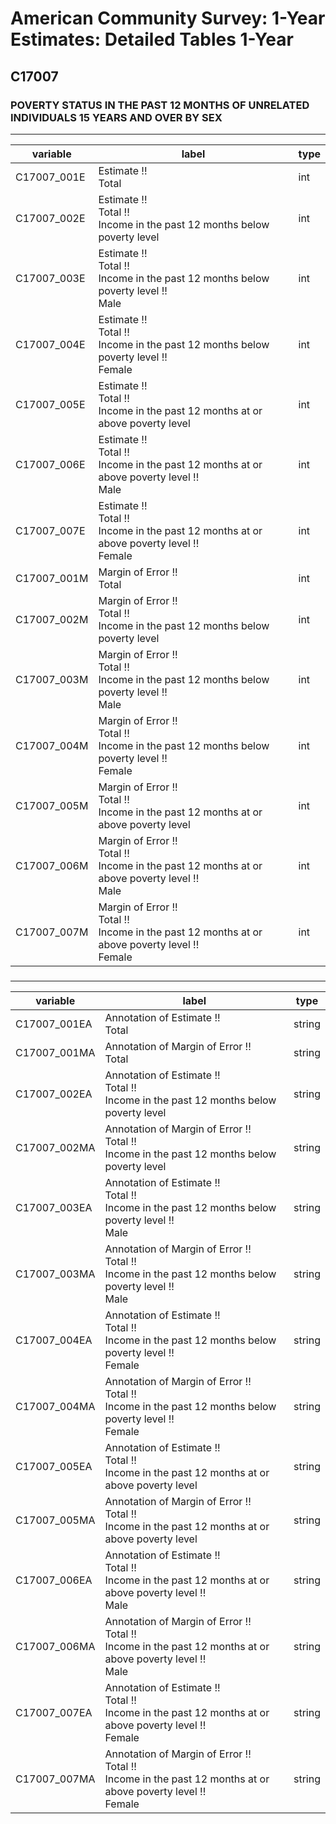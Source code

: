 # American Community Survey: 1-Year Estimates: Detailed Tables 1-Year

## C17007

### POVERTY STATUS IN THE PAST 12 MONTHS OF UNRELATED INDIVIDUALS 15 YEARS AND OVER BY SEX

___

| variable | label | type |
| ----- | ----- | ----- |
| C17007_001E | Estimate !!<br>Total | int |
| C17007_002E | Estimate !!<br>Total !!<br>Income in the past 12 months below poverty level | int |
| C17007_003E | Estimate !!<br>Total !!<br>Income in the past 12 months below poverty level !!<br>Male | int |
| C17007_004E | Estimate !!<br>Total !!<br>Income in the past 12 months below poverty level !!<br>Female | int |
| C17007_005E | Estimate !!<br>Total !!<br>Income in the past 12 months at or above poverty level | int |
| C17007_006E | Estimate !!<br>Total !!<br>Income in the past 12 months at or above poverty level !!<br>Male | int |
| C17007_007E | Estimate !!<br>Total !!<br>Income in the past 12 months at or above poverty level !!<br>Female | int |
| C17007_001M | Margin of Error !!<br>Total | int |
| C17007_002M | Margin of Error !!<br>Total !!<br>Income in the past 12 months below poverty level | int |
| C17007_003M | Margin of Error !!<br>Total !!<br>Income in the past 12 months below poverty level !!<br>Male | int |
| C17007_004M | Margin of Error !!<br>Total !!<br>Income in the past 12 months below poverty level !!<br>Female | int |
| C17007_005M | Margin of Error !!<br>Total !!<br>Income in the past 12 months at or above poverty level | int |
| C17007_006M | Margin of Error !!<br>Total !!<br>Income in the past 12 months at or above poverty level !!<br>Male | int |
| C17007_007M | Margin of Error !!<br>Total !!<br>Income in the past 12 months at or above poverty level !!<br>Female | int |
### 

___

| variable | label | type |
| ----- | ----- | ----- |
| C17007_001EA | Annotation of Estimate !!<br>Total | string |
| C17007_001MA | Annotation of Margin of Error !!<br>Total | string |
| C17007_002EA | Annotation of Estimate !!<br>Total !!<br>Income in the past 12 months below poverty level | string |
| C17007_002MA | Annotation of Margin of Error !!<br>Total !!<br>Income in the past 12 months below poverty level | string |
| C17007_003EA | Annotation of Estimate !!<br>Total !!<br>Income in the past 12 months below poverty level !!<br>Male | string |
| C17007_003MA | Annotation of Margin of Error !!<br>Total !!<br>Income in the past 12 months below poverty level !!<br>Male | string |
| C17007_004EA | Annotation of Estimate !!<br>Total !!<br>Income in the past 12 months below poverty level !!<br>Female | string |
| C17007_004MA | Annotation of Margin of Error !!<br>Total !!<br>Income in the past 12 months below poverty level !!<br>Female | string |
| C17007_005EA | Annotation of Estimate !!<br>Total !!<br>Income in the past 12 months at or above poverty level | string |
| C17007_005MA | Annotation of Margin of Error !!<br>Total !!<br>Income in the past 12 months at or above poverty level | string |
| C17007_006EA | Annotation of Estimate !!<br>Total !!<br>Income in the past 12 months at or above poverty level !!<br>Male | string |
| C17007_006MA | Annotation of Margin of Error !!<br>Total !!<br>Income in the past 12 months at or above poverty level !!<br>Male | string |
| C17007_007EA | Annotation of Estimate !!<br>Total !!<br>Income in the past 12 months at or above poverty level !!<br>Female | string |
| C17007_007MA | Annotation of Margin of Error !!<br>Total !!<br>Income in the past 12 months at or above poverty level !!<br>Female | string |

